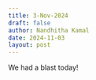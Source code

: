 ```yaml
---
title: 3-Nov-2024
draft: false
author: Nandhitha Kamal
date: 2024-11-03
layout: post
---
```

We had a blast today!
